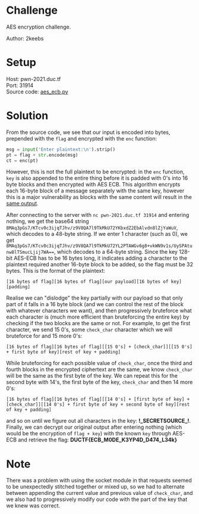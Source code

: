 # Challenge
AES encryption challenge.  
  
Author: 2keebs

# Setup
Host: pwn-2021.duc.tf  
Port: 31914  
Source code: [aes_ecb.py](aes_ecb.py)  

# Solution
From the source code, we see that our input is encoded into bytes, prepended with the `flag` and encrypted with the `enc` function:
```python
msg = input('Enter plaintext:\n').strip()
pt = flag + str.encode(msg)
ct = enc(pt)
```
However, this is not the full plaintext to be encrypted: in the `enc` function, `key` is also appended to the entire thing before it is padded with 0's into 16 byte blocks and then encrypted with AES ECB. This algorithm encrypts each 16-byte block of a message separately with the same key, however this is a major vulnerability as blocks with the same content will result in the [same output](https://en.wikipedia.org/wiki/Block_cipher_mode_of_operation#Electronic_codebook_(ECB)).  
  
After connecting to the server with `nc pwn-2021.duc.tf 31914` and entering nothing, we get the base64 string `8MAq3pGs7/KTcv0c3ijqTJhv/z9V8QA7l9TkMkU72YKbxdZ2EbAlvdn8lZjYaWuV`, which decodes to a 48-byte string. If we enter 1 character (such as 0), we get `8MAq3pGs7/KTcv0c3ijqTJhv/z9V8QA7l9TkMkU72YL2PTAWGv6g8+vkWN9v1s/UySPAtunw8lTSmucLjij7WA==`, which decodes to a 64-byte string. Since the key 128-bit AES-ECB has to be 16 bytes long, it indicates adding a character to the plaintext required another 16-byte block to be added, so the flag must be 32 bytes. This is the format of the plaintext:  
```
[16 bytes of flag][16 bytes of flag][our payload][16 bytes of key][padding]
```
  
Realise we can "dislodge" the key partially with our payload so that only part of it falls in a 16 byte block (and we can control the rest of the block with whatever characters we want), and then progressively bruteforce what each character is (much more efficient than bruteforcing the entire key) by checking if the two blocks are the same or not. For example, to get the first character, we send 15 0's, some `check_char` character which we will bruteforce for and 15 more 0's:
```
[16 bytes of flag][16 bytes of flag][[15 0's] + [check_char]][[15 0's] + first byte of key][rest of key + padding]
```
While bruteforcing for each possible value of `check_char`, once the third and fourth blocks in the encrypted ciphertext are the same, we know `check_char` will be the same as the first byte of the key. We can repeat this for the second byte with 14's, the first byte of the key, `check_char` and then 14 more 0's:
```
[16 bytes of flag][16 bytes of flag][[14 0's] + [first byte of key] + [check_char]][[14 0's] + first byte of key + second byte of key][rest of key + padding]
```
and so on until we figure out all characters in the key: **!\_SECRETSOURCE\_!**. Finally, we can decrypt our original output after entering nothing (which would be the encryption of `flag + key`) with the known `key` through AES-ECB and retrieve the flag: **DUCTF{ECB_M0DE_K3YP4D_D474_L34k}**  
  
# Note
There was a problem with using the socket module in that requests seemed to be unexpectedly stitched together or mixed up, so we had to alternate between appending the current value and previous value of `check_char`, and we also had to progressively modify our code with the part of the key that we knew was correct.
